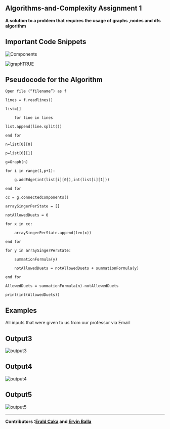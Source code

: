 ## Algorithms-and-Complexity Assignment 1

<strong>A solution to a problem that requires the usage of graphs ,nodes and dfs algorithm</strong>

Important Code Snippets
----
![Components](https://user-images.githubusercontent.com/96385473/171694898-37da4e67-fd30-4ad4-97c1-6c5516a2f3c0.png)

![graphTRUE](https://user-images.githubusercontent.com/96385473/171694466-f4f1ab51-7912-44f2-98f5-8e7566e14daf.png)

Pseudocode for the Algorithm
-

	Open file (“filename”) as f

	lines = f.readlines()

	list=[]

        for line in lines

	list.append(line.split())
	
	end for

	n=list[0][0]

	p=list[0][1]

	g=Graph(n)

	for i in range(1,p+1):

        g.addEdge(int(list[i][0]),int(list[i][1]))
	
	end for

	cc = g.connectedComponents()

	arraySingerPerState = []

	notAllowedDuets = 0

	for x in cc:

        arraySingerPerState.append(len(x))
	
	end for

	for y in arraySingerPerState:

        summationFormula(y)
	
        notAllowedDuets = notAllowedDuets + summationFormula(y)
		
	end for

	AllowedDuets = summationFormula(n)-notAllowedDuets

	print(int(AllowedDuets))



Examples
-
All inputs that were given to us from our professor via Email

Output3
---

![output3](https://user-images.githubusercontent.com/96385473/171833011-9ffb2ffb-39c4-4f94-9f62-acd48bb75036.png)


Output4
-
![output4](https://user-images.githubusercontent.com/96385473/171832342-1e1ce98d-fa20-4e55-bcb3-33e315bf41cf.png)


Output5
-
![output5](https://user-images.githubusercontent.com/96385473/171832140-27589112-ffc2-4c1e-83c6-404a2d3e684b.png)

--------
<strong>Contributors :[Erald Caka](https://github.com/HidekiNatsumi) and [Ervin Balla](https://github.com/ViniCS2001)</strong>
